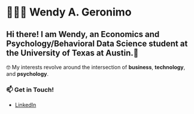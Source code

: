 # 👩🏽‍💻 Wendy A. Geronimo

## Hi there! I am Wendy, an Economics and Psychology/Behavioral Data Science student at the University of Texas at Austin.👋


🤓 My interests revolve around the intersection of **business**, **technology**, and **psychology**.


### 📫 Get in Touch!
- [LinkedIn](https://www.linkedin.com/in/wgero/)


